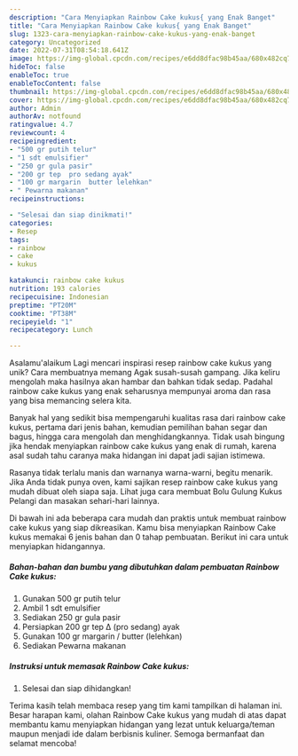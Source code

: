 ```yaml
---
description: "Cara Menyiapkan Rainbow Cake kukus{ yang Enak Banget"
title: "Cara Menyiapkan Rainbow Cake kukus{ yang Enak Banget"
slug: 1323-cara-menyiapkan-rainbow-cake-kukus-yang-enak-banget
category: Uncategorized
date: 2022-07-31T08:54:18.641Z
image: https://img-global.cpcdn.com/recipes/e6dd8dfac98b45aa/680x482cq70/rainbow-cake-kukus-foto-resep-utama.jpg
hideToc: false
enableToc: true
enableTocContent: false
thumbnail: https://img-global.cpcdn.com/recipes/e6dd8dfac98b45aa/680x482cq70/rainbow-cake-kukus-foto-resep-utama.jpg
cover: https://img-global.cpcdn.com/recipes/e6dd8dfac98b45aa/680x482cq70/rainbow-cake-kukus-foto-resep-utama.jpg
author: Admin
authorAv: notfound
ratingvalue: 4.7
reviewcount: 4
recipeingredient:
- "500 gr putih telur"
- "1 sdt emulsifier"
- "250 gr gula pasir"
- "200 gr tep  pro sedang ayak"
- "100 gr margarin  butter lelehkan"
- " Pewarna makanan"
recipeinstructions:

- "Selesai dan siap dinikmati!"
categories:
- Resep
tags:
- rainbow
- cake
- kukus

katakunci: rainbow cake kukus 
nutrition: 193 calories
recipecuisine: Indonesian
preptime: "PT20M"
cooktime: "PT38M"
recipeyield: "1"
recipecategory: Lunch

---
```



Asalamu'alaikum Lagi mencari inspirasi resep rainbow cake kukus yang unik? Cara membuatnya memang Agak susah-susah gampang. Jika keliru mengolah maka hasilnya akan hambar dan bahkan tidak sedap. Padahal rainbow cake kukus yang enak seharusnya mempunyai aroma dan rasa yang bisa memancing selera kita.


Banyak hal yang sedikit bisa mempengaruhi kualitas rasa dari rainbow cake kukus, pertama dari jenis bahan, kemudian pemilihan bahan segar dan bagus, hingga cara mengolah dan menghidangkannya. Tidak usah bingung jika hendak menyiapkan rainbow cake kukus yang enak di rumah, karena asal sudah tahu caranya maka hidangan ini dapat jadi sajian istimewa.

Rasanya tidak terlalu manis dan warnanya warna-warni, begitu menarik. Jika Anda tidak punya oven, kami sajikan resep rainbow cake kukus yang mudah dibuat oleh siapa saja. Lihat juga cara membuat Bolu Gulung Kukus Pelangi dan masakan sehari-hari lainnya.


Di bawah ini ada beberapa cara mudah dan praktis untuk membuat rainbow cake kukus yang siap dikreasikan. Kamu bisa menyiapkan Rainbow Cake kukus memakai 6 jenis bahan dan 0 tahap pembuatan. Berikut ini cara untuk menyiapkan hidangannya.

<!--inarticleads1-->

##### Bahan-bahan dan bumbu yang dibutuhkan dalam pembuatan Rainbow Cake kukus:

1. Gunakan 500 gr putih telur
1. Ambil 1 sdt emulsifier
1. Sediakan 250 gr gula pasir
1. Persiapkan 200 gr tep ∆ (pro sedang) ayak
1. Gunakan 100 gr margarin / butter (lelehkan)
1. Sediakan  Pewarna makanan




<!--inarticleads2-->

##### Instruksi untuk memasak Rainbow Cake kukus:


1. Selesai dan siap dihidangkan!



Terima kasih telah membaca resep yang tim kami tampilkan di halaman ini. Besar harapan kami, olahan Rainbow Cake kukus yang mudah di atas dapat membantu kamu menyiapkan hidangan yang lezat untuk keluarga/teman maupun menjadi ide dalam berbisnis kuliner. Semoga bermanfaat dan selamat mencoba!
